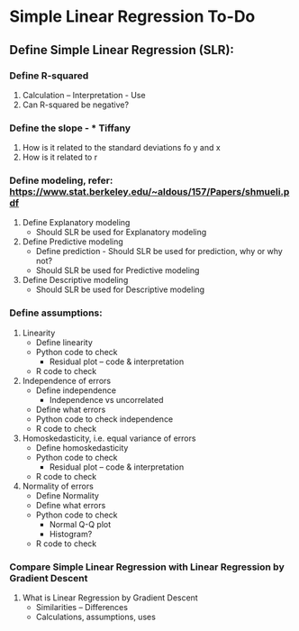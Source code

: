 # Simple Linear Regression To-Do

## Define Simple Linear Regression (SLR):
### Define R-squared
1. Calculation – Interpretation - Use
2. Can R-squared be negative?
### Define the slope - * Tiffany
1. How is it related to the standard deviations fo y and x
2. How is it related to r
### Define modeling, refer: https://www.stat.berkeley.edu/~aldous/157/Papers/shmueli.pdf
1. Define Explanatory modeling
   * Should SLR be used for Explanatory modeling
2. Define Predictive modeling
    * Define prediction - Should SLR be used for prediction, why or why not?
    * Should SLR be used for Predictive modeling
3. Define Descriptive modeling
    * Should SLR be used for Descriptive modeling
### Define assumptions:
1. Linearity
    * Define linearity
    * Python code to check
        * Residual plot – code & interpretation
    * R code to check
2. Independence of errors
    * Define independence
        * Independence vs uncorrelated
    * Define what errors
    * Python code to check independence
    * R code to check
3. Homoskedasticity, i.e. equal variance of errors
    * Define homoskedasticity
    * Python code to check
        * Residual plot – code & interpretation 
    * R code to check
4.	Normality of errors
    * Define Normality
    * Define what errors
    * Python code to check
        * Normal Q-Q plot
        * Histogram?
    * R code to check
### Compare Simple Linear Regression with Linear Regression by Gradient Descent
1. What is Linear Regression by Gradient Descent
    *	Similarities – Differences 
      * Calculations, assumptions, uses
